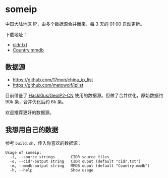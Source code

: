 # someip

中国大陆地区 IP，由多个数据源合并而来，每 3 天的 01:00 自动更新。

下载地址：

- [cidr.txt](https://raw.githubusercontent.com/0x2E/someip/build/cidr.txt)
- [Country.mmdb](https://raw.githubusercontent.com/0x2E/someip/build/Country.mmdb)

## 数据源

- https://github.com/17mon/china_ip_list
- https://github.com/metowolf/iplist

目前借鉴了 [Hackl0us/GeoIP2-CN](https://github.com/Hackl0us/GeoIP2-CN) 使用的数据源。但做了合并优化，原始数据约 90k 条，合并优化后约 6k 条。

欢迎推荐更好的数据源。

## 我想用自己的数据

参考 `build.sh`，传入你喜欢的数据源：

```shell
Usage of someip:
  -i, --source strings       CIDR source files
  -o, --cidr-output string   CIDR ouput (default "cidr.txt")
  -m, --mmdb-output string   MMDB ouput (default "Country.mmdb")
  -h, --help                 Show usage
```